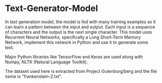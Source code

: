 # Text-Generator-Model 

In text generation model, the model is fed with many training examples so it can learn a pattern between the input and output. Each input is a sequence of characters and the output is the next single character. 
This model uses Recurrent Neural Networks, specifically a Long Short-Term Memory Network, implement this network in Python and use it to generate some text.

Major Python libraries like TensorFlow and Keras are used along with Numpy, NLTK (Natural Language Toolkit).

The dataset used here is extracted from Project Gutenburg/berg and the file name is "frankenstein-2.txt".
